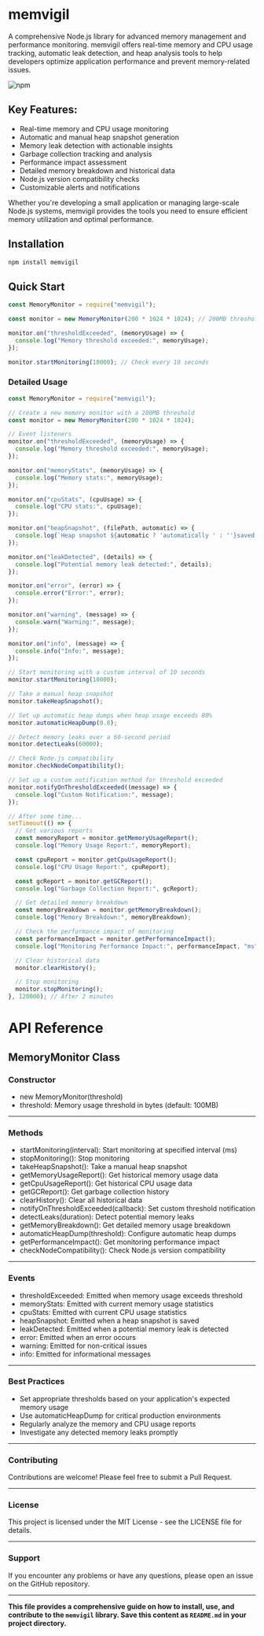 # memvigil

A comprehensive Node.js library for advanced memory management and performance monitoring. memvigil offers real-time memory and CPU usage tracking, automatic leak detection, and heap analysis tools to help developers optimize application performance and prevent memory-related issues.

![npm](https://img.shields.io/npm/dt/memvigil)

## Key Features:

- Real-time memory and CPU usage monitoring
- Automatic and manual heap snapshot generation
- Memory leak detection with actionable insights
- Garbage collection tracking and analysis
- Performance impact assessment
- Detailed memory breakdown and historical data
- Node.js version compatibility checks
- Customizable alerts and notifications

Whether you're developing a small application or managing large-scale Node.js systems, memvigil provides the tools you need to ensure efficient memory utilization and optimal performance.

## Installation

```sh
npm install memvigil
```

## Quick Start

```js
const MemoryMonitor = require("memvigil");

const monitor = new MemoryMonitor(200 * 1024 * 1024); // 200MB threshold

monitor.on("thresholdExceeded", (memoryUsage) => {
  console.log("Memory threshold exceeded:", memoryUsage);
});

monitor.startMonitoring(10000); // Check every 10 seconds
```

### Detailed Usage

```js
const MemoryMonitor = require("memvigil");

// Create a new memory monitor with a 200MB threshold
const monitor = new MemoryMonitor(200 * 1024 * 1024);

// Event listeners
monitor.on("thresholdExceeded", (memoryUsage) => {
  console.log("Memory threshold exceeded:", memoryUsage);
});

monitor.on("memoryStats", (memoryUsage) => {
  console.log("Memory stats:", memoryUsage);
});

monitor.on("cpuStats", (cpuUsage) => {
  console.log("CPU stats:", cpuUsage);
});

monitor.on("heapSnapshot", (filePath, automatic) => {
  console.log(`Heap snapshot ${automatic ? 'automatically ' : ''}saved to ${filePath}`);
});

monitor.on("leakDetected", (details) => {
  console.log("Potential memory leak detected:", details);
});

monitor.on("error", (error) => {
  console.error("Error:", error);
});

monitor.on("warning", (message) => {
  console.warn("Warning:", message);
});

monitor.on("info", (message) => {
  console.info("Info:", message);
});

// Start monitoring with a custom interval of 10 seconds
monitor.startMonitoring(10000);

// Take a manual heap snapshot
monitor.takeHeapSnapshot();

// Set up automatic heap dumps when heap usage exceeds 80%
monitor.automaticHeapDump(0.8);

// Detect memory leaks over a 60-second period
monitor.detectLeaks(60000);

// Check Node.js compatibility
monitor.checkNodeCompatibility();

// Set up a custom notification method for threshold exceeded
monitor.notifyOnThresholdExceeded((message) => {
  console.log("Custom Notification:", message);
});

// After some time...
setTimeout(() => {
  // Get various reports
  const memoryReport = monitor.getMemoryUsageReport();
  console.log("Memory Usage Report:", memoryReport);

  const cpuReport = monitor.getCpuUsageReport();
  console.log("CPU Usage Report:", cpuReport);

  const gcReport = monitor.getGCReport();
  console.log("Garbage Collection Report:", gcReport);

  // Get detailed memory breakdown
  const memoryBreakdown = monitor.getMemoryBreakdown();
  console.log("Memory Breakdown:", memoryBreakdown);

  // Check the performance impact of monitoring
  const performanceImpact = monitor.getPerformanceImpact();
  console.log("Monitoring Performance Impact:", performanceImpact, "ms");

  // Clear historical data
  monitor.clearHistory();

  // Stop monitoring
  monitor.stopMonitoring();
}, 120000); // After 2 minutes
```

# API Reference

## <b>MemoryMonitor Class</b>

### Constructor

- new MemoryMonitor(threshold)
- threshold: Memory usage threshold in bytes (default: 100MB)

<hr>

### Methods

- startMonitoring(interval): Start monitoring at specified interval (ms)
- stopMonitoring(): Stop monitoring
- takeHeapSnapshot(): Take a manual heap snapshot
- getMemoryUsageReport(): Get historical memory usage data
- getCpuUsageReport(): Get historical CPU usage data
- getGCReport(): Get garbage collection history
- clearHistory(): Clear all historical data
- notifyOnThresholdExceeded(callback): Set custom threshold notification
- detectLeaks(duration): Detect potential memory leaks
- getMemoryBreakdown(): Get detailed memory usage breakdown
- automaticHeapDump(threshold): Configure automatic heap dumps
- getPerformanceImpact(): Get monitoring performance impact
- checkNodeCompatibility(): Check Node.js version compatibility

<hr>

### Events

- thresholdExceeded: Emitted when memory usage exceeds threshold
- memoryStats: Emitted with current memory usage statistics
- cpuStats: Emitted with current CPU usage statistics
- heapSnapshot: Emitted when a heap snapshot is saved
- leakDetected: Emitted when a potential memory leak is detected
- error: Emitted when an error occurs
- warning: Emitted for non-critical issues
- info: Emitted for informational messages

---

### Best Practices

- Set appropriate thresholds based on your application's expected memory usage
- Use automaticHeapDump for critical production environments
- Regularly analyze the memory and CPU usage reports
- Investigate any detected memory leaks promptly

<hr>

### Contributing
Contributions are welcome! Please feel free to submit a Pull Request.

<hr>

### License
This project is licensed under the MIT License - see the LICENSE file for details.

<hr>

### Support
If you encounter any problems or have any questions, please open an issue on the GitHub repository.

<hr>

<b> This file provides a comprehensive guide on how to install, use, and contribute to the `memvigil` library. Save this content as `README.md` in your project directory.</b>

